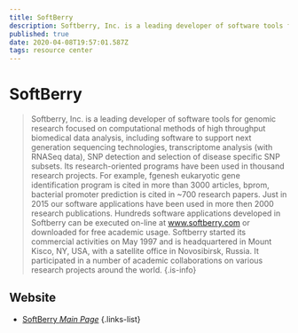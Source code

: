 ```yaml
---
title: SoftBerry
description: Softberry, Inc. is a leading developer of software tools for genomic research focused on computational methods of high throughput biomedical data analysis.
published: true
date: 2020-04-08T19:57:01.587Z
tags: resource center
---
```


# SoftBerry

> Softberry, Inc. is a leading developer of software tools for genomic research focused on computational methods of high throughput biomedical data analysis, including software to support next generation sequencing technologies, transcriptome analysis (with RNASeq data), SNP detection and selection of disease specific SNP subsets. Its research-oriented programs have been used in thousand research projects. For example, fgenesh eukaryotic gene identification program is cited in more than 3000 articles, bprom, bacterial promoter prediction is cited in ~700 research papers. Just in 2015 our software applications have been used in more then 2000 research publications.
&NewLine;
Hundreds software applications developed in Softberry can be executed on-line at www.softberry.com or downloaded for free academic usage. Softberry started its commercial activities on May 1997 and is headquartered in Mount Kisco, NY, USA, with a satellite office in Novosibirsk, Russia. It participated in a number of academic collaborations on various research projects around the world. 
{.is-info}

## Website

- [SoftBerry *Main Page*](http://linux1.softberry.com/berry.phtml)
{.links-list}

